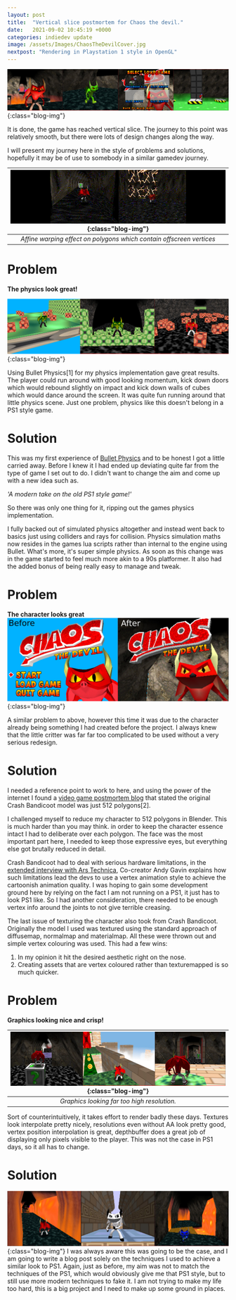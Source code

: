```yaml
---
layout: post
title:  "Vertical slice postmortem for Chaos the devil."
date:   2021-09-02 10:45:19 +0000
categories: indiedev update
image: /assets/Images/ChaosTheDevilCover.jpg
nextpost: "Rendering in Playstation 1 style in OpenGL"
---
```


![Chaos the devil vertical slice screens](/assets/Images/Blog/VerticalSlice.jpg){:class="blog-img"}

It is done, the game has reached vertical slice. The journey to this point was relatively smooth, but there were lots of design changes along the way.

I will present my journey here in the style of problems and solutions, hopefully it may be of use to somebody in a similar gamedev journey.

| ![Affine warping effect on polygons with offscreen vertices](/assets/Images/Blog/PS1Article/PS1_Affine_Texture_Mapping_Warp_With_Offscreen_Vertices.gif){:class="blog-img"} |
|:--:|
| *Affine warping effect on polygons which contain offscreen vertices* |

# Problem
**The physics look great!**

![Chaos the devil pre alpha physics](/assets/Images/Blog/PhysicsTooGood.jpg){:class="blog-img"}

Using Bullet Physics[1] for my physics implementation gave great results. The player could run around with good looking momentum, kick down doors which would rebound slightly on impact and kick down walls of cubes which would dance around the screen. It was quite fun running around that little physics scene. Just one problem, physics like this doesn't belong in a PS1 style game.

# Solution
This was my first experience of [Bullet Physics](https://pybullet.org/wordpress/) and to be honest I got a little carried away. Before I knew it I had ended up deviating quite far from the type of game I set out to do. I didn't want to change the aim and come up with a new idea such as.

*'A modern take on the old PS1 style game!'*

So there was only one thing for it, ripping out the games physics implementation.

I fully backed out of simulated physics altogether and instead went back to basics just using colliders and rays for collision. Physics simulation maths now resides in the games lua scripts rather than internal to the engine using Bullet. What's more, it's super simple physics. As soon as this change was in the game started to feel much more akin to a 90s platformer. It also had the added bonus of being really easy to manage and tweak.

# Problem

**The character looks great**
![Chaos the devil hi-res vs low res](/assets/Images/Blog/CharacterDetail.jpg){:class="blog-img"}

A similar problem to above, however this time it was due to the character already being something I had created before the project. I always knew that the little critter was far far too complicated to be used without a very serious redesign.

# Solution

I needed a reference point to work to here, and using the power of the internet I found a [video game postmortem blog](https://videogamespostmortem.wordpress.com/category/jeux/crash-bandicoot/) that stated the original Crash Bandicoot model was just 512 polygons[2].

I challenged myself to reduce my character to 512 polygons in Blender. This is much harder than you may think. in order to keep the character essence intact I had to deliberate over each polygon. The face was the most important part here, I needed to keep those expressive eyes, but everything else got brutally reduced in detail.

Crash Bandicoot had to deal with serious hardware limitations, in the [extended interview with Ars Technica](https://www.youtube.com/watch?v=pSHj5UKSylk), Co-creator Andy Gavin explains how such limitations lead the devs to use a vertex animation style to achieve the cartoonish animation quality. I was hoping to gain some development ground here by relying on the fact I am not running on a PS1, it just has to look PS1 like. So I had another consideration, there needed to be enough vertex info around the joints to not give terrible creasing.

The last issue of texturing the character also took from Crash Bandicoot. Originally the model I used was textured using the standard approach of diffusemap, normalmap and materialmap. All these were thrown out and simple vertex colouring was used. This had a few wins:
1. In my opinion it hit the desired aesthetic right on the nose.
2. Creating assets that are vertex coloured rather than texturemapped is so much quicker.


# Problem
**Graphics looking nice and crisp!**

| ![Chaos the devil pre alpha hi res](/assets/Images/Blog/Hi-res-dev.jpg){:class="blog-img"} |
|:--:|
| *Graphics looking far too high resolution.* |

Sort of counterintuitively, it takes effort to render badly these days. Textures look interpolate pretty nicely, resolutions even without AA look pretty good, vertex position interpolation is great, depthbuffer does a great job of displaying only pixels visible to the player. This was not the case in PS1 days, so it all has to change.

# Solution
![Chaos the devil pre alpha low res](/assets/Images/Blog/Low-res-dev.jpg){:class="blog-img"}
I was always aware this was going to be the case, and I am going to write a blog post solely on the techniques I used to achieve a similar look to PS1. Again, just as before, my aim was not to match the techniques of the PS1, which would obviously give me that PS1 style, but to still use more modern techniques to fake it. I am not trying to make my life too hard, this is a big project and I need to make up some ground in places.
